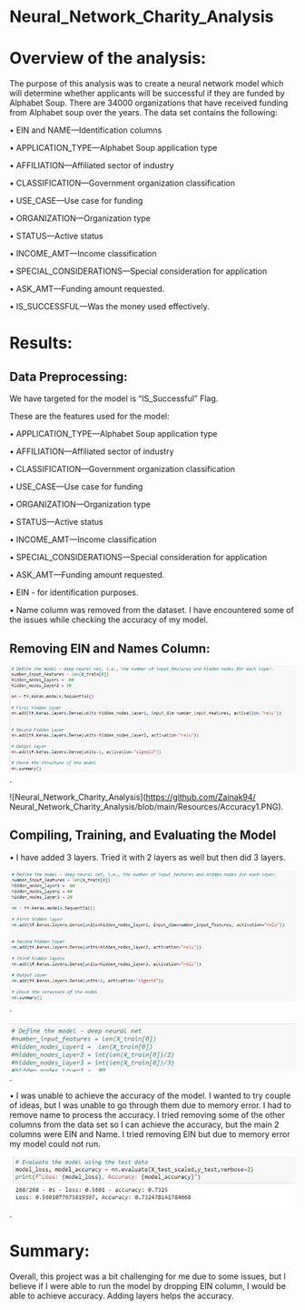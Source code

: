 # Neural_Network_Charity_Analysis
# Overview of the analysis: 
The purpose of this analysis was to create a neural network model which will determine whether applicants will be successful if they are funded by Alphabet Soup. There are 34000 organizations that have received funding from Alphabet soup over the years. The data set contains the following: 

•	EIN and NAME—Identification columns

•	APPLICATION_TYPE—Alphabet Soup application type

•	AFFILIATION—Affiliated sector of industry

•	CLASSIFICATION—Government organization classification

•	USE_CASE—Use case for funding

•	ORGANIZATION—Organization type

•	STATUS—Active status

•	INCOME_AMT—Income classification

•	SPECIAL_CONSIDERATIONS—Special consideration for application

•	ASK_AMT—Funding amount requested.

•	IS_SUCCESSFUL—Was the money used effectively.

# Results: 

## Data Preprocessing:

We have targeted for the model is “IS_Successful” Flag. 

These are the features used for the model: 

•	APPLICATION_TYPE—Alphabet Soup application type

•	AFFILIATION—Affiliated sector of industry

•	CLASSIFICATION—Government organization classification

•	USE_CASE—Use case for funding

•	ORGANIZATION—Organization type

•	STATUS—Active status

•	INCOME_AMT—Income classification

•	SPECIAL_CONSIDERATIONS—Special consideration for application

•	ASK_AMT—Funding amount requested.

•	EIN - for identification purposes.

•	Name column was removed from the dataset. I have encountered some of the issues while checking the accuracy of my model. 

## Removing EIN and Names Column: 

![Neural_Network_Charity_Analysis](https://github.com/Zainak94/Neural_Network_Charity_Analysis/blob/main/Resources/HiddenLayer1.PNG).

![Neural_Network_Charity_Analysis](https://github.com/Zainak94/ Neural_Network_Charity_Analysis/blob/main/Resources/Accuracy1.PNG).

## Compiling, Training, and Evaluating the Model

•	I have added 3 layers. Tried it with 2 layers as well but then did 3 layers.   

![Neural_Network_Charity_Analysis](https://github.com/Zainak94/Neural_Network_Charity_Analysis/blob/main/Resources/HiddenLayers2.PNG).

![Neural_Network_Charity_Analysis](https://github.com/Zainak94/Neural_Network_Charity_Analysis/blob/main/Resources/HiddenLayer3.PNG).

•	I was unable to achieve the accuracy of the model. I wanted to try couple of ideas, but I was unable to go through them due to memory error. I had to remove name to process the accuracy. I tried removing some of the other columns from the data set so I can achieve the accuracy, but the main 2 columns were EIN and Name. I tried removing EIN but due to memory error my model could not run. 

![Neural_Network_Charity_Analysis](https://github.com/Zainak94/Neural_Network_Charity_Analysis/blob/main/Resources/Accuracy2.PNG).

# Summary: 

Overall, this project was a bit challenging for me due to some issues, but I believe if I were able to run the model by dropping EIN column, I would be able to achieve accuracy. Adding layers helps the accuracy. 

